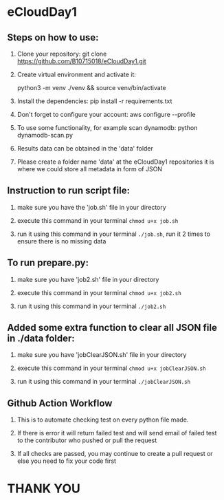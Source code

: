 # eCloudDay1

## Steps on how to use:

1. Clone your repository:
   git clone https://github.com/B10715018/eCloudDay1.git

2. Create virtual environment and activate it:

   python3 -m venv ./venv && source venv/bin/activate

3. Install the dependencies:
   pip install -r requirements.txt

4. Don't forget to configure your account:
   aws configure --profile

5. To use some functionality, for example scan dynamodb:
   python dynamodb-scan.py

6. Results data can be obtained in the 'data' folder

7. Please create a folder name 'data' at the eCloudDay1 repositories it is where we could store all metadata in form of JSON

## Instruction to run script file:

1. make sure you have the 'job.sh' file in your directory

2. execute this command in your terminal `chmod u+x job.sh`

3. run it using this command in your terminal `./job.sh`, run it 2 times to ensure there is no missing data

## To run prepare.py:

1. make sure you have 'job2.sh' file in your directory

2. execute this command in your terminal `chmod u+x job2.sh`

3. run it using this command in your terminal `./job2.sh`

## Added some extra function to clear all JSON file in ./data folder:

1. make sure you have 'jobClearJSON.sh' file in your directory

2. execute this command in your terminal `chmod u+x jobClearJSON.sh`

3. run it using this command in your terminal `./jobClearJSON.sh`

## Github Action Workflow

1. This is to automate checking test on every python file made.

2. If there is error it will return failed test and will send email of failed test to the contributor who pushed or pull the request

3. If all checks are passed, you may continue to create a pull request or else you need to fix your code first

# THANK YOU
